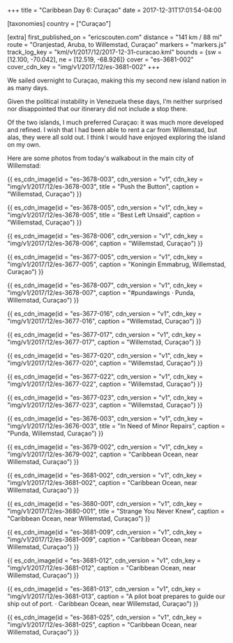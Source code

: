 +++
title = "Caribbean Day 6: Curaçao"
date = 2017-12-31T17:01:54-04:00

[taxonomies]
country = ["Curaçao"]

[extra]
first_published_on = "ericscouten.com"
distance = "141 km / 88 mi"
route = "Oranjestad, Aruba, to Willemstad, Curaçao"
markers = "markers.js"
track_log_key = "kml/v1/2017/12/2017-12-31-curacao.kml"
bounds = {sw = [12.100, -70.042], ne = [12.519, -68.926]}
cover = "es-3681-002"
cover_cdn_key = "img/v1/2017/12/es-3681-002"
+++

We sailed overnight to Curaçao, making this my second new island nation in as many days.

<!-- more -->

Given the political instability in Venezuela these days, I’m neither surprised nor disappointed that our itinerary did not include a stop there.

Of the two islands, I much preferred Curaçao: it was much more developed and refined. I wish that I had been able to rent a car from Willemstad, but alas, they were all sold out. I think I would have enjoyed exploring the island on my own.

Here are some photos from today's walkabout in the main city of Willemstad:

{{ es_cdn_image(id = "es-3678-003", cdn_version = "v1", cdn_key = "img/v1/2017/12/es-3678-003", title = "Push the Button", caption = "Willemstad, Curaçao") }}

{{ es_cdn_image(id = "es-3678-005", cdn_version = "v1", cdn_key = "img/v1/2017/12/es-3678-005", title = "Best Left Unsaid", caption = "Willemstad, Curaçao") }}

{{ es_cdn_image(id = "es-3678-006", cdn_version = "v1", cdn_key = "img/v1/2017/12/es-3678-006", caption = "Willemstad, Curaçao") }}

{{ es_cdn_image(id = "es-3677-005", cdn_version = "v1", cdn_key = "img/v1/2017/12/es-3677-005", caption = "Koningin Emmabrug, Willemstad, Curaçao") }}

{{ es_cdn_image(id = "es-3678-007", cdn_version = "v1", cdn_key = "img/v1/2017/12/es-3678-007", caption = "#pundawings · Punda, Willemstad, Curaçao") }}

{{ es_cdn_image(id = "es-3677-016", cdn_version = "v1", cdn_key = "img/v1/2017/12/es-3677-016", caption = "Willemstad, Curaçao") }}

{{ es_cdn_image(id = "es-3677-017", cdn_version = "v1", cdn_key = "img/v1/2017/12/es-3677-017", caption = "Willemstad, Curaçao") }}

{{ es_cdn_image(id = "es-3677-020", cdn_version = "v1", cdn_key = "img/v1/2017/12/es-3677-020", caption = "Willemstad, Curaçao") }}

{{ es_cdn_image(id = "es-3677-022", cdn_version = "v1", cdn_key = "img/v1/2017/12/es-3677-022", caption = "Willemstad, Curaçao") }}

{{ es_cdn_image(id = "es-3677-023", cdn_version = "v1", cdn_key = "img/v1/2017/12/es-3677-023", caption = "Willemstad, Curaçao") }}

{{ es_cdn_image(id = "es-3676-003", cdn_version = "v1", cdn_key = "img/v1/2017/12/es-3676-003", title = "In Need of Minor Repairs", caption = "Punda, Willemstad, Curaçao") }}

{{ es_cdn_image(id = "es-3679-002", cdn_version = "v1", cdn_key = "img/v1/2017/12/es-3679-002", caption = "Caribbean Ocean, near Willemstad, Curaçao") }}

{{ es_cdn_image(id = "es-3681-002", cdn_version = "v1", cdn_key = "img/v1/2017/12/es-3681-002", caption = "Caribbean Ocean, near Willemstad, Curaçao") }}

{{ es_cdn_image(id = "es-3680-001", cdn_version = "v1", cdn_key = "img/v1/2017/12/es-3680-001", title = "Strange You Never Knew", caption = "Caribbean Ocean, near Willemstad, Curaçao") }}

{{ es_cdn_image(id = "es-3681-009", cdn_version = "v1", cdn_key = "img/v1/2017/12/es-3681-009", caption = "Caribbean Ocean, near Willemstad, Curaçao") }}

{{ es_cdn_image(id = "es-3681-012", cdn_version = "v1", cdn_key = "img/v1/2017/12/es-3681-012", caption = "Caribbean Ocean, near Willemstad, Curaçao") }}

{{ es_cdn_image(id = "es-3681-013", cdn_version = "v1", cdn_key = "img/v1/2017/12/es-3681-013", caption = "A pilot boat prepares to guide our ship out of port. · Caribbean Ocean, near Willemstad, Curaçao") }}

{{ es_cdn_image(id = "es-3681-025", cdn_version = "v1", cdn_key = "img/v1/2017/12/es-3681-025", caption = "Caribbean Ocean, near Willemstad, Curaçao") }}
